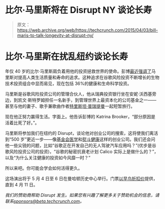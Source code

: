 # 比尔·马里斯将在 Disrupt NY  谈论长寿

> 原文：<https://web.archive.org/web/https://techcrunch.com/2015/04/03/bill-maris-to-talk-longevity-at-disrupt-ny/>

# 比尔·马里斯在扰乱纽约谈论长寿

年仅 40 岁的比尔·马里斯肩负着用他的投资拯救世界的使命。彭博[最近强调了](https://web.archive.org/web/20230326200005/http://www.bloomberg.com/news/articles/2015-03-09/google-ventures-bill-maris-investing-in-idea-of-living-to-500)马里斯对提高人类生活质量和寿命的追求。这种追求在谷歌风险投资不断增长的生物技术投资组合中显而易见，现在包括 36%的健康和生命科学投资。

马里斯是谷歌风险投资公司的管理合伙人，他从瑞典投资银行坐在安妮·沃西基旁边，到凯文·斯特罗姆担任一名新手，到管理世界上最资本化的公司基金之一——甚至与他的妻子、歌手兼歌曲作者[特里斯坦·普瑞提曼](https://web.archive.org/web/20230326200005/http://tristanprettyman.com/)一起短暂旅行。

现在他正努力赢得生活。字面上。他告诉彭博的 Katrina Brooker，“部分原因是活着比死了好。”。

马里斯将参加我们在纽约的 Disrupt，谈论他对创业公司的搜索，这将使我们离活到“500 岁”更近一步——像[基金会医学](https://web.archive.org/web/20230326200005/http://www.foundationmedicine.com/)和[熨斗健康](https://web.archive.org/web/20230326200005/http://www.flatiron.com/)这样的创业公司。我们还会问他一些尖锐的问题，比如“谷歌正在开发自己的无人驾驶汽车应用吗？”(优步是谷歌风险投资公司的投资)，“谷歌的秘密抗衰老计划 Calico 实际上是做什么的？”，以及“为什么关注健康的投资如今风靡一时？”

所以来吧。你可能会学会如何活得更久。

这场演出将于 5 月 4 日至 6 日在曼哈顿历史中心举行。门票[以早鸟折扣价](https://web.archive.org/web/20230326200005/https://techcrunch.com/events/disrupt-ny-2015/tickets/)提供，直到 4 月 11 日。

*我们的赞助商帮助 Disrupt 发生。如果您有兴趣了解更多关于赞助机会的信息，请联系[sponsors@beta.techcrunch.com](https://web.archive.org/web/20230326200005/mailto:sponsors@beta.techcrunch.com)。*